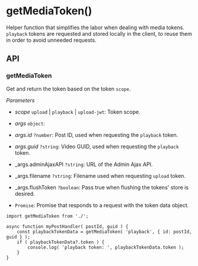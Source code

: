 # getMediaToken()

Helper function that simplifies the labor when dealing with media tokens.
`playback` tokens are requested and stored locally in the client,
to reuse them in order to avoid unneeded requests.

## API

### getMediaToken

Get and return the token based on the token `scope`.

_Parameters_

-   _scope_ `upload` | `playback` | `upload-jwt`: Token scope.
-   _args_ `object`:
-   _args.id_ `?number`: Post ID, used when requesting the `playback` token.
-   _args.guid_ `?string`: Video GUID, used when requesting the `playback` token.
-   _args.adminAjaxAPI `?string`: URL of the Admin Ajax API.
-   _args.filename `?string`: Filename used when requesting `upload` token.
-   _args.flushToken `?boolean`: Pass true when flushing the tokens' store is desired.

-   `Promise`: Promise that responds to a request with the token data object.

```es6
import getMediaToken from './';

async function myPostHandler( postId, guid ) {
	const playbackTokenData = getMediaToken( 'playback', { id: postId, guid } );
	if ( playbackTokenData?.token ) {
		console.log( 'playback token: ', playbackTokenData.token );
	}
}
```